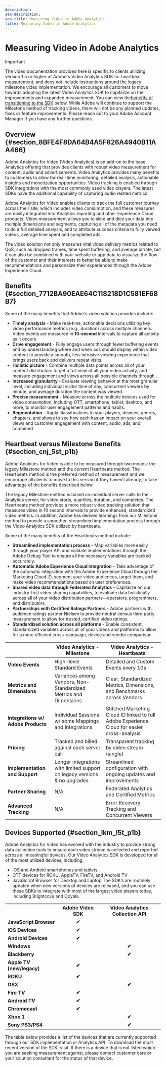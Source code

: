 ```yaml
---
description: 
seo-description: 
seo-title: Measuring Video in Adobe Analytics
title: Measuring Video in Adobe Analytics
---
```


# Measuring Video in Adobe Analytics

>[!IMPORTANT]
>
>The video documentation provided here is specific to clients utilizing version 1.5 or higher of Adobe's Video Analytics SDK for heartbeat measurement, and does not include instructions around the legacy milestone video implementation. We encourage all customers to move towards adopting the latest Video Analytics SDK to capitalize on the improvements and expanded measurement. You can view the[benefits of transitioning to the SDK](video_overview.md#concept_ADA4B5C612D24280955BD0B7E79B4271/section_cnj_5st_p1b) below. While Adobe will continue to support the Milestone method of tracking videos, there will not be any planned updates, fixes or feature improvements. Please reach out to your Adobe Account Manager if you have any further questions.
## Overview {#section_8BFE4F8DA64B4A5F826A4940B11AA466}

Adobe Analytics for Video (Video Analytics) is an add-on to the base Analytics offering that provides clients with robust video measurement for content, audio and advertisements. Video Analytics provides many benefits to customers to allow for real-time monitoring, detailed analysis, actionable insights and monetization opportunities. Video tracking is enabled through SDK integrations with the most commonly used video players. The latest SDKs have the additional capability of capturing audio related metrics.

Adobe Analytics for Video enables clients to track the full customer journey across their site, which includes video consumption, and these measures are easily integrated into Analytics reporting and other Experience Cloud products. Video measurement allows you to slice and dice your data into multiple dimensions and segments, capturing all of the metadata you need to do a full detailed analysis, and to attribute success criteria to fully viewed videos, average time spent and completed ads.

The video solution not only measures vital video delivery metrics related to QoS, such as dropped frames, time spent buffering, and average bitrate, but it can also be combined with your website or app data to visualize the flow of the customer and their interests to better be able to make recommendations and personalize their experiences through the Adobe Experience Cloud.

## Benefits {#section_7712BA90EAE64C118218D1C581EF68B7}

Some of the many benefits that Adobe's video solution provides include:

* **Timely analysis** - Make real-time, actionable decisions utilizing key video performance metrics (e.g., duration) across multiple channels. Video events are measured in **10-second** intervals to capture all activity as it occurs.
* **Drive engagement** - Fully engage users through fewer buffering events and by understanding where and when ads should display within video content to provide a smooth, less intrusive viewing experience that brings users back and delivers repeat visits.
* **Holistic picture** - Combine multiple data points across all of your content distributors to get a full view of all your video activity, and measure engagement and views across all possible channels through [](federated-analytics.md).
* **Increased granularity** - Evaluate viewing behavior at the most granular level, including individual visitor time of day, concurrent viewers by minute, and average duration the content was viewed.
* **Precise measurement** - Measure across the multiple devices used for video consumption, including OTT, smartphone, tablet, desktop, and more, to monitor user engagement patterns and habits.
* **Segmentation** - Apply classifications to your players, devices, genres, chapters, and shows to see how each has an impact on your overall views and customer engagement with content, audio, ads, and combined.
<!-- <p>Here is how video and video ad data flow into Adobe:</p> 
<p> 
 <fig id="fig_5A574F71C807481B8E1D66335CB836F3"> 
  <img href="graphics/how_aa_video_works.png" id="image_D3A97A67B8AF4055B6BF72F92190E18B" /> 
 </fig> </p> -->
## Heartbeat versus Milestone Benefits {#section_cnj_5st_p1b}

Adobe Analytics for Video is able to be measured through two means: the legacy Milestone method and the current Heartbeats method. The Heartbeats method is the preferred method of measurement and we encourage all clients to move to this version if they haven’t already, to take advantage of the benefits described below.

The legacy Milestone method is based on individual server calls to the Analytics server, for video starts, quartiles, duration, and completes. The Heartbeats method provides a more robust video tracking solution that measures video in 10 second intervals to provide enhanced, standardized video metrics. In addition, Adobe has derived learnings from our Milestone method to provide a smoother, streamlined implementation process through the Video Analytics SDK utilized by heartbeats.

Some of the many benefits of the Heartbeats method include:

* **Streamlined implementation process** - Map variables more easily through your player API and validate implementations through the Adobe Debug Tool to ensure all the necessary variables are tracked accurately.
* **Automatic Adobe Experience Cloud Integration** - Take advantage of the automatic integration with the Adobe Experience Cloud through the Marketing Cloud ID, segment your video audiences, target them, and make video recommendations based on user preferences.
* **Shared video data through Federated Analytics** - Capitalize on our industry-first video sharing capabilities, to evaluate data holistically across all of your video distribution partners—operators, programmers, and distributors.
* **Partnerships with Certified Ratings Partners** - Adobe partners with audience ratings partner Nielsen to provide neutral census third party measurement to allow for trusted, certified video ratings.
* **Standardized solution across all platforms** - Enable consistent, standardized variables across all of your videos and platforms to allow for a more efficient cross-campaign, device and vendor comparison.
<table id="table_mmx_f5t_p1b"> 
 <title><b>Comparison Chart</b></title> 
 <tgroup cols="3"> 
  <colspec colnum="1" colname="col1" /> 
  <colspec colnum="2" colname="col2" /> 
  <colspec colnum="3" colname="col3" /> 
  <thead> 
   <tr> 
    <th class="entry"></th> 
    <th class="entry"><b>Video Analytics - Milestone</b> </th> 
    <th class="entry"><b>Video Analytics - Heartbeats</b> </th> 
   </tr> 
  </thead> 
  <tbody> 
   <tr> 
    <td><b>Video Events</b> </td> 
    <td>High-level Standard Events</td> 
    <td>Detailed and Custom Events every 10s</td> 
   </tr> 
   <tr> 
    <td><b>Metrics and Dimensions</b> </td> 
    <td>Variances among Vendors, Non-Standardized Metrics and Dimensions</td> 
    <td>Clear, Standardized Metrics, Dimensions, and Benchmarks across Vendors</td> 
   </tr> 
   <tr> 
    <td><b>Integrations w/ Adobe Products</b> </td> 
    <td>Individual Sessions w/ some Mappings and Integrations</td> 
    <td>Stitched Marketing Cloud ID linked to full Adobe Experience Cloud for easier cross-analysis</td> 
   </tr> 
   <tr> 
    <td><b>Pricing</b> </td> 
    <td>Tracked and billed against each server call</td> 
    <td>Transparent tracking by video stream (single)</td> 
   </tr> 
   <tr> 
    <td><b>Implementation and Support</b> </td> 
    <td>Longer integrations with limited support on legacy versions &amp; no upgrades</td> 
    <td>Streamlined configuration with ongoing updates and improvements</td> 
   </tr> 
   <tr> 
    <td><b>Partner Sharing</b> </td> 
    <td>N/A</td> 
    <td>Federated Analytics and Certified Metrics</td> 
   </tr> 
   <tr> 
    <td><b>Advanced Tracking</b> </td> 
    <td>N/A</td> 
    <td>Error Recovery Tracking and Concurrent Viewers</td> 
   </tr> 
  </tbody> 
 </tgroup> 
</table>



## Devices Supported {#section_lkm_l5t_p1b}

Adobe Analytics for Video has evolved with the industry to provide strong data collection tools to ensure each video stream is collected and reported across all meaningful devices. Our Video Analytics SDK is developed for all of the most utilized devices, including:

* iOS and Android smartphones and tablets
* OTT devices for ROKU, AppleTV, FireTV, and Android TV
* JavaScript Browser for Desktop and Laptop
The SDK’s are routinely updated when new versions of devices are released, and you can use these SDKs to integrate with most of the largest video players today, including Brightcove and Ooyala.

<table id="table_znx_dvt_p1b"> 
 <tgroup cols="3"> 
  <colspec colnum="1" colname="col1" align="left" colwidth="1*" /> 
  <colspec colnum="2" colname="col2" align="center" colwidth="1.08*" /> 
  <colspec colnum="3" colname="col3" align="center" colwidth="1.19*" /> 
  <tbody> 
   <tr> 
    <td></td> 
    <td align="center"><b>Adobe Video SDK</b> </td> 
    <td align="center"><b>Video Analytics Collection API</b> </td> 
   </tr> 
   <tr> 
    <td><b>JavaScript Browser</b> </td> 
    <td align="center"><b>✔</b> </td> 
    <td align="center"></td> 
   </tr> 
   <tr> 
    <td><b>iOS Devices</b> </td> 
    <td align="center"><b>✔</b> </td> 
    <td align="center"></td> 
   </tr> 
   <tr> 
    <td><b>Android Devices</b> </td> 
    <td align="center"><b>✔</b> </td> 
    <td align="center"></td> 
   </tr> 
   <tr> 
    <td><b>Windows</b> </td> 
    <td align="center"></td> 
    <td align="center"><b>✔</b> </td> 
   </tr> 
   <tr> 
    <td><b>Blackberry</b> </td> 
    <td align="center"></td> 
    <td align="center"><b>✔</b> </td> 
   </tr> 
   <tr> 
    <td><b>Apple TV (new/legacy)</b> </td> 
    <td align="center"><b>✔</b> </td> 
    <td align="center"></td> 
   </tr> 
   <tr> 
    <td><b>ROKU</b> </td> 
    <td align="center"><b>✔</b> </td> 
    <td></td> 
   </tr> 
   <tr> 
    <td><b>OSX</b> </td> 
    <td align="center"></td> 
    <td align="center"><b>✔</b> </td> 
   </tr> 
   <tr> 
    <td><b>Fire TV</b> </td> 
    <td align="center"><b>✔</b> </td> 
    <td></td> 
   </tr> 
   <tr> 
    <td><b>Android TV</b> </td> 
    <td align="center"><b>✔</b> </td> 
    <td></td> 
   </tr> 
   <tr> 
    <td><b>Chromecast</b> </td> 
    <td align="center"><b>✔</b> </td> 
    <td></td> 
   </tr> 
   <tr> 
    <td><b>Xbox 1</b> </td> 
    <td align="center"></td> 
    <td align="center"><b>✔</b> </td> 
   </tr> 
   <tr> 
    <td><b>Sony PS3/PS4</b> </td> 
    <td align="center"></td> 
    <td align="center"><b>✔</b> </td> 
   </tr> 
  </tbody> 
 </tgroup> 
</table>

The table below provides a list of the devices that are currently supported through our SDK implementation or Analytics API. To download the most recent version of the SDK, visit[](c_vhl_download-sdks.md). If there is a device that is not listed which you are seeking measurement against, please contact customer care or your solution consultant for the status of that device.
